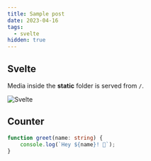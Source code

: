 ```yaml
---
title: Sample post
date: 2023-04-16
tags:
  - svelte
hidden: true
---
```


<script>
  import Counter from './counter.svelte'
</script>

## Svelte

Media inside the **static** folder is served from `/`.

![Svelte](favicon.png)

## Counter

<Counter />

```ts
function greet(name: string) {
	console.log(`Hey ${name}! 👋`);
}
```
